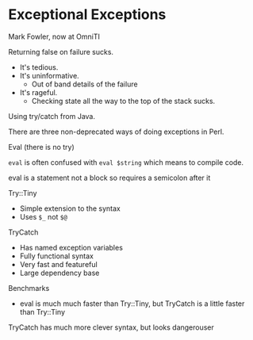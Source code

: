 # Exceptional Exceptions

Mark Fowler, now at OmniTI

Returning false on failure sucks.

* It's tedious.
* It's uninformative.
    * Out of band details of the failure
* It's rageful.
    * Checking state all the way to the top of the stack sucks.


Using try/catch from Java.

There are three non-deprecated ways of doing exceptions in Perl.

Eval (there is no try)

`eval` is often confused with `eval $string` which means to compile code.

eval is a statement not a block so requires a semicolon after it

Try::Tiny
* Simple extension to the syntax
* Uses `$_` not `$@`

TryCatch
* Has named exception variables
* Fully functional syntax
* Very fast and featureful
* Large dependency base

Benchmarks
* eval is much much faster than Try::Tiny, but TryCatch is a little faster than Try::Tiny

TryCatch has much more clever syntax, but looks dangerouser
